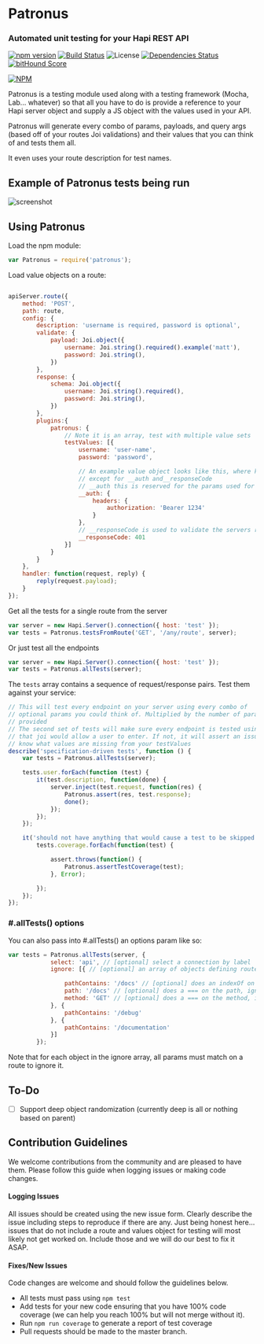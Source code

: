 # Patronus
### Automated unit testing for your Hapi REST API

[![npm version](https://badge.fury.io/js/patronus.svg)](http://badge.fury.io/js/patronus)
[![Build Status](https://travis-ci.org/appersonlabs/patronus.svg?branch=master)](https://travis-ci.org/appersonlabs/patronus)
![License](https://img.shields.io/badge/license-MIT-blue.svg)
[![Dependencies Status](https://david-dm.org/appersonlabs/patronus.svg)](https://david-dm.org/appersonlabs/patronus)
[![bitHound Score](https://www.bithound.io/github/appersonlabs/patronus/badges/score.svg)](https://www.bithound.io/github/appersonlabs/patronus)

[![NPM](https://nodei.co/npm/patronus.png?downloads=true)](https://nodei.co/npm/patronus/)

Patronus is a testing module used along with a testing framework (Mocha, Lab... whatever) so that all you have to do is provide a reference to your Hapi server object and supply a JS object with the values used in your API.

Patronus will generate every combo of params, payloads, and query args (based off of your routes Joi validations) and their values that you can think of and tests them all.

It even uses your route description for test names.

## Example of Patronus tests being run

![screenshot](https://s3.amazonaws.com/f.cl.ly/items/2o1Q1X3v1545360t3M0t/Screen%20Shot%202015-03-12%20at%201.57.58%20PM.png)

## Using Patronus

Load the npm module:

```javascript
var Patronus = require('patronus');
```

Load value objects on a route:

```javascript

apiServer.route({
    method: 'POST',
    path: route,
    config: {
        description: 'username is required, password is optional',
        validate: {
            payload: Joi.object({
                username: Joi.string().required().example('matt'),
                password: Joi.string(),
            })
        },
        response: {
            schema: Joi.object({
                username: Joi.string().required(),
                password: Joi.string(),
            })
        },
        plugins:{
            patronus: {
                // Note it is an array, test with multiple value sets
                testValues: [{
                    username: 'user-name',
                    password: 'password',

                    // An example value object looks like this, where keys are param/payload/query names
                    // except for __auth and__responseCode
                    // __auth this is reserved for the params used for authentication
                    __auth: {
                        headers: {
                            authorization: 'Bearer 1234'
                        }
                    },
                    // __responseCode is used to validate the servers response type for this value set
                    __responseCode: 401
                }]
            }
        }
    },
    handler: function(request, reply) {
        reply(request.payload);
    }
});

```

Get all the tests for a single route from the server
```javascript
var server = new Hapi.Server().connection({ host: 'test' });
var tests = Patronus.testsFromRoute('GET', '/any/route', server);

```


Or just test all the endpoints
```javascript
var server = new Hapi.Server().connection({ host: 'test' });
var tests = Patronus.allTests(server);

```


The `tests` array contains a sequence of request/response pairs.  Test them against your service:

```javascript
// This will test every endpoint on your server using every combo of
// optional params you could think of. Multiplied by the number of param combos you
// provided
// The second set of tests will make sure every endpoint is tested using every combo
// that joi would allow a user to enter. If not, it will assert an issue letting you
// know what values are missing from your testValues
describe('specification-driven tests', function () {
    var tests = Patronus.allTests(server);

    tests.user.forEach(function (test) {
        it(test.description, function(done) {
            server.inject(test.request, function(res) {
                Patronus.assert(res, test.response);
                done();
            });
        });
    });

    it('should not have anything that would cause a test to be skipped', function() {
        tests.coverage.forEach(function(test) {

            assert.throws(function() {
                Patronus.assertTestCoverage(test);
            }, Error);

        });
    });
});
```
### #.allTests() options
You can also pass into #.allTests() an options param like so:
```javascript
var tests = Patronus.allTests(server, {
            select: 'api', // [optional] select a connection by label
            ignore: [{ // [optional] an array of objects defining routes you dont want to test

                pathContains: '/docs' // [optional] does an indexOf on the path, ignoring matches
                path: '/docs' // [optional] does a === on the path, ignoring matches
                method: 'GET' // [optional] does a === on the method, ignoring matches
            }, {
                pathContains: '/debug'
            }, {
                pathContains: '/documentation'
            }]
        });
```
Note that for each object in the ignore array, all params must match on a route to ignore it.

## To-Do
- [ ] Support deep object randomization (currently deep is all or nothing based on parent)

## Contribution Guidelines
We welcome contributions from the community and are pleased to have them. Please follow this guide when logging issues or making code changes.

#### Logging Issues

All issues should be created using the new issue form. Clearly describe the issue including steps to reproduce if there are any.
Just being honest here... issues that do not include a route and values object for testing will most likely not get worked on. Include those and we will do our best to fix it ASAP.

#### Fixes/New Issues

Code changes are welcome and should follow the guidelines below.

- All tests must pass using `npm test`
- Add tests for your new code ensuring that you have 100% code coverage (we can help you reach 100% but will not merge without it).
- Run `npm run coverage` to generate a report of test coverage
- Pull requests should be made to the master branch.
